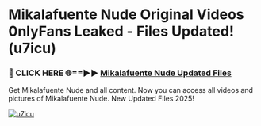 # Mikalafuente Nude Original Videos 0nlyFans Leaked - Files Updated! (u7icu)

<h3>🔴 CLICK HERE 🌐==►► <a href="https://tinyurl.com/52m3yx9h" rel="nofollow">Mikalafuente Nude Updated Files</a></h3>

Get Mikalafuente Nude and all content. Now you can access all videos and pictures of Mikalafuente Nude. New Updated Files 2025!

[![u7icu](https://i.imgur.com/TnHtlc8.gif)](https://tinyurl.com/52m3yx9h)
